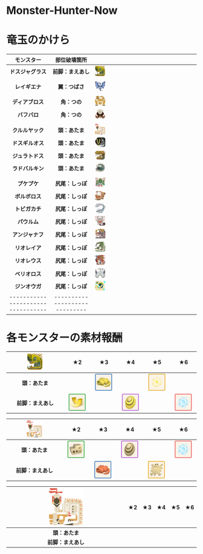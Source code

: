 # Monster-Hunter-Now
# 竜玉のかけら
| モンスター | 部位破壊箇所 |  |
| :----: | :----: | ---- |
| **ドスジャグラス**| **前脚：まえあし** | <img src="../../articles/MonsterHunterNow/g-jagr/g-jagr.png" width="10%"> |
|  |  |  |
| **レイギエナ** | **翼：つばさ** | <img src="../../articles/MonsterHunterNow/legi.png" width="10%">|
|  |  |  |
| **ディアブロス** | **角：つの** | <img src="../../articles/MonsterHunterNow/diab.png" width="10%"> |
| **バフバロ** | **角：つの** | <img src="../../articles/MonsterHunterNow/banb.png" width="10%"> |
|  |  |  |
| **クルルヤック**| **頭：あたま** | <img src="../../articles/MonsterHunterNow/kulu/kulu.png" width="10%"> |
| **ドスギルオス** | **頭：あたま** | <img src="../../articles/MonsterHunterNow/g-girr.png" width="10%">|
| **ジュラトドス** | **頭：あたま** | <img src="../../articles/MonsterHunterNow/jyur.png" width="10%"> |
| **ラドバルキン** | **頭：あたま** | <img src="../../articles/MonsterHunterNow/rado.png" width="10%"> |
|  |  |  |
| **プケプケ** | **尻尾：しっぽ** | <img src="../../articles/MonsterHunterNow/puke.png" width="10%"> |
| **ボルボロス** | **尻尾：しっぽ** | <img src="../../articles/MonsterHunterNow/barr.png" width="10%"> |
| **トビガカチ** | **尻尾：しっぽ** | <img src="../../articles/MonsterHunterNow/tobi.png" width="10%"> |
| **パウルム** | **尻尾：しっぽ** | <img src="../../articles/MonsterHunterNow/paol.png" width="10%"> |
| **アンジャナフ** | **尻尾：しっぽ** | <img src="../../articles/MonsterHunterNow/anja.png" width="10%"> |
| **リオレイア** | **尻尾：しっぽ** | <img src="../../articles/MonsterHunterNow/rathi.png" width="10%"> |
| **リオレウス** | **尻尾：しっぽ** | <img src="../../articles/MonsterHunterNow/ratha.png" width="10%"> |
| **ベリオロス** | **尻尾：しっぽ** | <img src="../../articles/MonsterHunterNow/bari.png" width="10%"> |
| **ジンオウガ** | **尻尾：しっぽ** | <img src="../../articles/MonsterHunterNow/zino.png" width="10%"> |
| --------------------------------- | ----------------------------- |  |

# 各モンスターの素材報酬
| <img src="../../articles/MonsterHunterNow/g-jagr/g-jagr.png" width="30%"> | ★2 | ★3 | ★4 | ★5 | ★6 |
| :----: | :----: | :----: | :----: | :----: | :----: |
| **頭：あたま** 　| | <img src="../../articles/MonsterHunterNow/g-jagr/3.png" width="80%">  | | <img src="../../articles/MonsterHunterNow/g-jagr/5.png" width="80%"> | |
| **前脚：まえあし** | <img src="../../articles/MonsterHunterNow/g-jagr/2.png" width="80%"> | | <img src="../../articles/MonsterHunterNow/g-jagr/4.png" width="80%"> | | <img src="../../articles/MonsterHunterNow/6.png" width="80%"> |

| <img src="../../articles/MonsterHunterNow/kulu/kulu.png" width="30%"> | ★2 | ★3 | ★4 | ★5 | ★6 |
| :----: | :----: | :----: | :----: | :----: | :----: |
| **頭：あたま** 　| <img src="../../articles/MonsterHunterNow/kulu/2.png" width="80%"> | | <img src="../../articles/MonsterHunterNow/kulu/4.png" width="80%"> | | <img src="../../articles/MonsterHunterNow/6.png" width="80%"> |
| **前脚：まえあし** | | <img src="../../articles/MonsterHunterNow/kulu/3.png" width="80%"> | | <img src="../../articles/MonsterHunterNow/kulu/5.png" width="80%"> | |

| <img src="../../articles/MonsterHunterNow/kulu/kulu.png" width="30%"> | ★2 | ★3 | ★4 | ★5 | ★6 |
| :----: | :----: | :----: | :----: | :----: | :----: |
| **頭：あたま** 　| | | | | |
| **前脚：まえあし** | | | | | |

